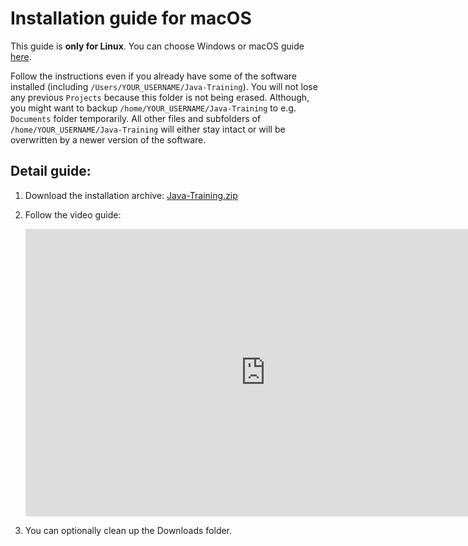 Installation guide for macOS
============================

This guide is **only for Linux**.
You can choose Windows or macOS guide [here](../).

Follow the instructions even if you already have some of the software installed
(including `/Users/YOUR_USERNAME/Java-Training`). You will not lose any previous `Projects` because this folder is not being erased.
Although, you might want to backup `/home/YOUR_USERNAME/Java-Training` to e.g. `Documents` folder temporarily.
All other files and subfolders of `/home/YOUR_USERNAME/Java-Training` will either stay intact or will be overwritten by a newer version of the software.



<a id="detailni">Detail guide:</a>
-------------------------------------

1. Download the installation archive: [Java-Training.zip](https://github.com/czechitas/java-install/releases/download/2020-jaro/community/linux/Java-Training.tar.gz)

2. Follow the video guide:

    <iframe width="768" height="460"
    	src="https://www.youtube.com/embed/EC1er92kzec"
    	frameborder="0"
    	allowfullscreen></iframe>


3. You can optionally clean up the Downloads folder.
